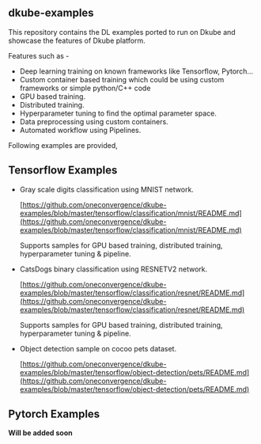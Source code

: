 ## dkube-examples

This repository contains the DL examples ported to run on Dkube and showcase the features of Dkube platform.

Features such as -

- Deep learning training on known frameworks like Tensorflow, Pytorch...
- Custom container based training which could be using custom frameworks or simple python/C++ code
- GPU based training.
- Distributed training.
- Hyperparameter tuning to find the optimal parameter space.
- Data preprocessing using custom containers.
- Automated workflow using Pipelines.

Following examples are provided,

## Tensorflow Examples

- Gray scale digits classification using MNIST network.

  [https://github.com/oneconvergence/dkube-examples/blob/master/tensorflow/classification/mnist/README.md](https://github.com/oneconvergence/dkube-examples/blob/master/tensorflow/classification/mnist/README.md)

  Supports samples for GPU based training, distributed training, hyperparameter tuning & pipeline.

- CatsDogs binary classification using RESNETV2 network.

  [https://github.com/oneconvergence/dkube-examples/blob/master/tensorflow/classification/resnet/README.md](https://github.com/oneconvergence/dkube-examples/blob/master/tensorflow/classification/resnet/README.md)

  Supports samples for GPU based training, distributed training, hyperparameter tuning & pipeline.

- Object detection sample on cocoo pets dataset.

  [https://github.com/oneconvergence/dkube-examples/blob/master/tensorflow/object-detection/pets/README.md](https://github.com/oneconvergence/dkube-examples/blob/master/tensorflow/object-detection/pets/README.md)

## Pytorch Examples

**Will be added soon**

